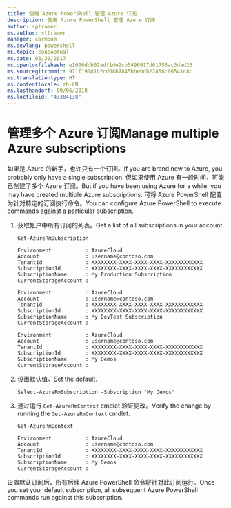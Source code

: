 ```yaml
---
title: 使用 Azure PowerShell 管理 Azure 订阅
description: 使用 Azure PowerShell 管理 Azure 订阅
author: sptramer
ms.author: sttramer
manager: carmonm
ms.devlang: powershell
ms.topic: conceptual
ms.date: 03/30/2017
ms.openlocfilehash: e1606ddb02adf1de2cb5496917d61755ac3dad23
ms.sourcegitcommit: 971f19181b2cd68b7845bbebdb22858c06541c8c
ms.translationtype: HT
ms.contentlocale: zh-CN
ms.lasthandoff: 09/06/2018
ms.locfileid: "43384138"
---
```

# <a name="manage-multiple-azure-subscriptions"></a><span data-ttu-id="8e716-103">管理多个 Azure 订阅</span><span class="sxs-lookup"><span data-stu-id="8e716-103">Manage multiple Azure subscriptions</span></span>

<span data-ttu-id="8e716-104">如果是 Azure 的新手，也许只有一个订阅。</span><span class="sxs-lookup"><span data-stu-id="8e716-104">If you are brand new to Azure, you probably only have a single subscription.</span></span> <span data-ttu-id="8e716-105">但如果使用 Azure 有一段时间，可能已创建了多个 Azure 订阅。</span><span class="sxs-lookup"><span data-stu-id="8e716-105">But if you have been using Azure for a while, you may have created multiple Azure subscriptions.</span></span> <span data-ttu-id="8e716-106">可将 Azure PowerShell 配置为针对特定的订阅执行命令。</span><span class="sxs-lookup"><span data-stu-id="8e716-106">You can configure Azure PowerShell to execute commands against a particular subscription.</span></span>

1. <span data-ttu-id="8e716-107">获取帐户中所有订阅的列表。</span><span class="sxs-lookup"><span data-stu-id="8e716-107">Get a list of all subscriptions in your account.</span></span>

    ```azurepowershell-interactive
    Get-AzureRmSubscription
    ```

    ```output
    Environment           : AzureCloud
    Account               : username@contoso.com
    TenantId              : XXXXXXXX-XXXX-XXXX-XXXX-XXXXXXXXXXXX
    SubscriptionId        : XXXXXXXX-XXXX-XXXX-XXXX-XXXXXXXXXXXX
    SubscriptionName      : My Production Subscription
    CurrentStorageAccount :

    Environment           : AzureCloud
    Account               : username@contoso.com
    TenantId              : XXXXXXXX-XXXX-XXXX-XXXX-XXXXXXXXXXXX
    SubscriptionId        : XXXXXXXX-XXXX-XXXX-XXXX-XXXXXXXXXXXX
    SubscriptionName      : My DevTest Subscription
    CurrentStorageAccount :

    Environment           : AzureCloud
    Account               : username@contoso.com
    TenantId              : XXXXXXXX-XXXX-XXXX-XXXX-XXXXXXXXXXXX
    SubscriptionId        : XXXXXXXX-XXXX-XXXX-XXXX-XXXXXXXXXXXX
    SubscriptionName      : My Demos
    CurrentStorageAccount :
    ```

2. <span data-ttu-id="8e716-108">设置默认值。</span><span class="sxs-lookup"><span data-stu-id="8e716-108">Set the default.</span></span>

    ```azurepowershell-interactive
    Select-AzureRmSubscription -Subscription "My Demos"
    ```

3. <span data-ttu-id="8e716-109">通过运行 `Get-AzureRmContext` cmdlet 验证更改。</span><span class="sxs-lookup"><span data-stu-id="8e716-109">Verify the change by running the `Get-AzureRmContext` cmdlet.</span></span>

    ```azurepowershell-interactive
    Get-AzureRmContext
    ```

    ```output
    Environment           : AzureCloud
    Account               : username@contoso.com
    TenantId              : XXXXXXXX-XXXX-XXXX-XXXX-XXXXXXXXXXXX
    SubscriptionId        : XXXXXXXX-XXXX-XXXX-XXXX-XXXXXXXXXXXX
    SubscriptionName      : My Demos
    CurrentStorageAccount :
    ```

<span data-ttu-id="8e716-110">设置默认订阅后，所有后续 Azure PowerShell 命令将针对此订阅运行。</span><span class="sxs-lookup"><span data-stu-id="8e716-110">Once you set your default subscription, all subsequent Azure PowerShell commands run against this subscription.</span></span>
